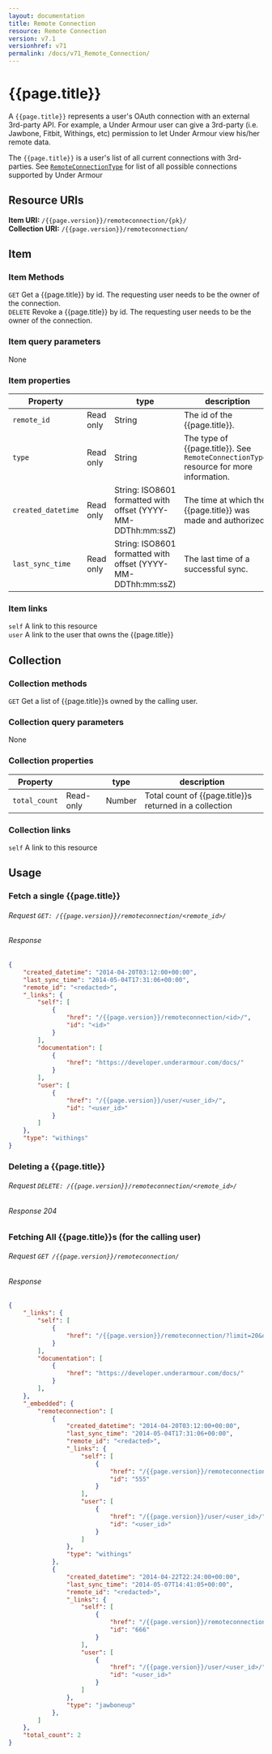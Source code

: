 ```yaml
---
layout: documentation
title: Remote Connection
resource: Remote Connection
version: v7.1
versionhref: v71
permalink: /docs/v71_Remote_Connection/
---
```


# {{page.title}}

A `{{page.title}}` represents a user's OAuth connection with an external 3rd-party API. For example, a Under Armour user can give a 3rd-party (i.e. Jawbone, Fitbit, Withings, etc) permission to let Under Armour view his/her remote data.

The `{{page.title}}` is a user's list of all current connections with 3rd-parties. See [`RemoteConnectionType`](/docs/{{page.versionhref}}_Remote_Connection_Type) for list of all possible connections supported by Under Armour

## Resource URIs

**Item URI:** `/{{page.version}}/remoteconnection/{pk}/`  
**Collection URI:** `/{{page.version}}/remoteconnection/`  

## Item

### Item Methods

`GET` Get a {{page.title}} by id. The requesting user needs to be the owner of the connection.  
`DELETE` Revoke a {{page.title}} by id. The requesting user needs to be the owner of the connection.

### Item query parameters

None

### Item properties

| Property           |           | type                                                         | description                                                                               |
|--------------------|-----------|--------------------------------------------------------------|-------------------------------------------------------------------------------------------|
| `remote_id`        | Read only | String                                                       | The id of the {{page.title}}.                                                          |
| `type`             | Read only | String                                                       | The type of {{page.title}}. See `RemoteConnectionTypes` resource for more information. |
| `created_datetime` | Read only | String: ISO8601 formatted with offset (YYYY-MM-DDThh:mm:ssZ) | The time at which the {{page.title}} was made and authorized.                          |
| `last_sync_time`   | Read only | String: ISO8601 formatted with offset (YYYY-MM-DDThh:mm:ssZ) | The last time of a successful sync.                                                       |

### Item links

`self` A link to this resource  
`user` A link to the user that owns the {{page.title}}

## Collection

### Collection methods

`GET` Get a list of {{page.title}}s owned by the calling user.

### Collection query parameters

None

### Collection properties

| Property      |           | type   | description                                                |
|---------------|-----------|--------|------------------------------------------------------------|
| `total_count` | Read-only | Number | Total count of {{page.title}}s returned in a collection |

### Collection links

`self` A link to this resource

## Usage

### Fetch a single {{page.title}}

###### Request `GET: /{{page.version}}/remoteconnection/<remote_id>/`

###### Response

```json
{
    "created_datetime": "2014-04-20T03:12:00+00:00",
    "last_sync_time": "2014-05-04T17:31:06+00:00",
    "remote_id": "<redacted>",
    "_links": {
        "self": [
            {
                "href": "/{{page.version}}/remoteconnection/<id>/",
                "id": "<id>"
            }
        ],
        "documentation": [
            {
                "href": "https://developer.underarmour.com/docs/"
            }
        ],
        "user": [
            {
                "href": "/{{page.version}}/user/<user_id>/",
                "id": "<user_id>"
            }
        ]
    },
    "type": "withings"
}
```

### Deleting a {{page.title}}

###### Request `DELETE: /{{page.version}}/remoteconnection/<remote_id>/`

###### Response 204

### Fetching All {{page.title}}s (for the calling user)

###### Request `GET /{{page.version}}/remoteconnection/`

###### Response

```json
{
    "_links": {
        "self": [
            {
                "href": "/{{page.version}}/remoteconnection/?limit=20&offset=0"
            }
        ],
        "documentation": [
            {
                "href": "https://developer.underarmour.com/docs/"
            }
        ],
    },
    "_embedded": {
        "remoteconnection": [
            {
                "created_datetime": "2014-04-20T03:12:00+00:00",
                "last_sync_time": "2014-05-04T17:31:06+00:00",
                "remote_id": "<redacted>",
                "_links": {
                    "self": [
                        {
                            "href": "/{{page.version}}/remoteconnection/555/",
                            "id": "555"
                        }
                    ],
                    "user": [
                        {
                            "href": "/{{page.version}}/user/<user_id>/",
                            "id": "<user_id>"
                        }
                    ]
                },
                "type": "withings"
            },
            {
                "created_datetime": "2014-04-22T22:24:00+00:00",
                "last_sync_time": "2014-05-07T14:41:05+00:00",
                "remote_id": "<redacted>",
                "_links": {
                    "self": [
                        {
                            "href": "/{{page.version}}/remoteconnection/666/",
                            "id": "666"
                        }
                    ],
                    "user": [
                        {
                            "href": "/{{page.version}}/user/<user_id>/",
                            "id": "<user_id>"
                        }
                    ]
                },
                "type": "jawboneup"
            },
        ]
    },
    "total_count": 2
}
```
